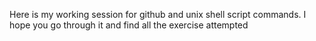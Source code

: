 Here is my working session for github and unix shell script commands. I hope you go through it and find all the exercise attempted
